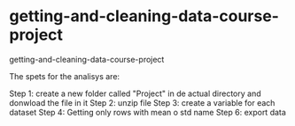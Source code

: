 # getting-and-cleaning-data-course-project
getting-and-cleaning-data-course-project

The spets for the analisys are:

Step 1: create a new folder called "Project" in de actual directory and donwload the file in it
Step 2: unzip file
Step 3: create a variable for each dataset
Step 4:  Getting only rows with mean o std name 
Step 6: export data
